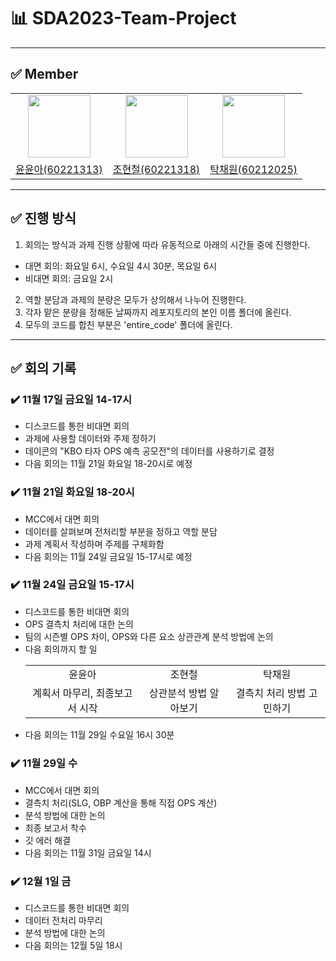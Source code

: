 # 📊 SDA2023-Team-Project
----
## ✅ Member
<center>
<table  width="100%">
  <tr>
    <td  align="center">
      <img  src="https://avatars.githubusercontent.com/u/125724313?v=4"  width="100px;"  alt=""/>
    </td>
    <td  align="center">
      <img  src="https://avatars.githubusercontent.com/u/107767918?v=4"  width="100px;"  alt=""/>
    </td>
    <td  align="center">
      <img  src="https://avatars.githubusercontent.com/u/128283286?v=4"  width="100px;"  alt=""/>
    </td>
  </tr>
  <tr>
    <td align="center">
        <a href="https://github.com/yun-as">
            <div>윤윤아(60221313)</div>
        </a>
    </td>
    <td align="center">
        <a href="https://github.com/lunnyz3">
            <div>조현철(60221318)</div>
        </a>
    </td>
    </td>
    <td align="center">
        <a href="https://github.com/noweahct">
            <div>탁채원(60212025)</div>
        </a>
    </td>
  </tr>
</table>
</center>

----

## ✅ 진행 방식
1. 회의는 방식과 과제 진행 상황에 따라 유동적으로 아래의 시간들 중에 진행한다.
- 대면 회의: 화요일 6시, 수요일 4시 30분, 목요일 6시
- 비대면 회의: 금요일 2시
2. 역할 분담과 과제의 분량은 모두가 상의해서 나누어 진행한다.
3. 각자 맡은 분량을 정해둔 날짜까지 레포지토리의 본인 이름 폴더에 올린다.
4. 모두의 코드를 합친 부분은 'entire_code' 폴더에 올린다.
  
----
## ✅ 회의 기록
### ✔️ 11월 17일 금요일 14-17시
- 디스코드를 통한 비대면 회의
- 과제에 사용할 데이터와 주제 정하기
- 데이콘의 "KBO 타자 OPS 예측 공모전"의 데이터를 사용하기로 결정
- 다음 회의는 11월 21일 화요일 18-20시로 예정


### ✔️ 11월 21일 화요일 18-20시
- MCC에서 대면 회의
- 데이터를 살펴보며 전처리할 부분을 정하고 역할 분담
- 과제 계획서 작성하며 주제를 구체화함
- 다음 회의는 11월 24일 금요일 15-17시로 예정


### ✔️ 11월 24일 금요일 15-17시
- 디스코드를 통한 비대면 회의
- OPS 결측치 처리에 대한 논의
- 팀의 시즌별 OPS 차이, OPS와 다른 요소 상관관계 분석 방법에 논의
- 다음 회의까지 할 일
  <table>
  <tr>
    <tr>
    <td align="center">
        윤윤아
    </td>
    <td align="center">
        조현철
    </td>
    </td>
    <td align="center">
        탁채원
    </td>
  </tr>
    <td  align="center">
       계획서 마무리, 최종보고서 시작
    </td>
    <td  align="center">
      상관분석 방법 알아보기
    </td>
    <td  align="center">
      결측치 처리 방법 고민하기
    </td>
  </tr>
  </table>
- 다음 회의는 11월 29일 수요일 16시 30분


### ✔️ 11월 29일 수
- MCC에서 대면 회의
- 결측치 처리(SLG, OBP 계산을 통해 직접 OPS 계산)
- 분석 방법에 대한 논의
- 최종 보고서 착수
- 깃 에러 해결
- 다음 회의는 11월 31일 금요일 14시


### ✔️ 12월 1일 금
- 디스코드를 통한 비대면 회의
- 데이터 전처리 마무리
- 분석 방법에 대한 논의
- 다음 회의는 12월 5일 18시


